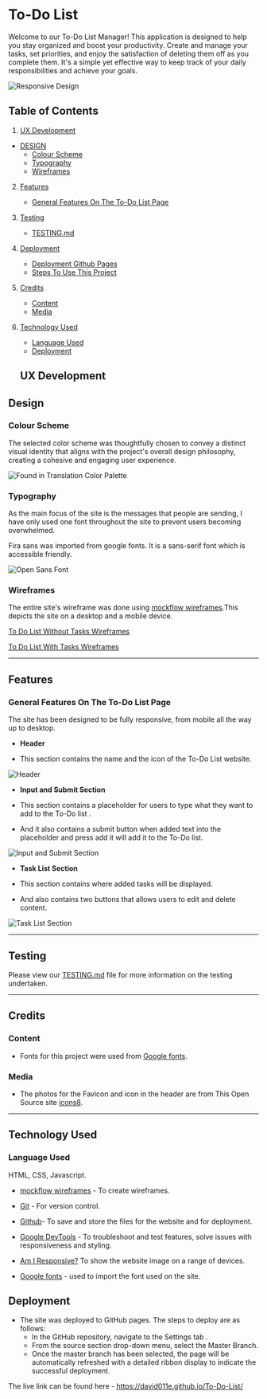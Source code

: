 # To-Do List

Welcome to our To-Do List Manager! This application is designed to help you stay organized and boost your productivity. Create and manage your tasks, set priorities, and enjoy the satisfaction of deleting them off as you complete them. It's a simple yet effective way to keep track of your daily responsibilities and achieve your goals.

![Responsive Design](assets/images/amiresponsive.png)

## **Table of Contents**

1. [UX Development](#ux-development)

* [DESIGN](#design)
    * [Colour Scheme](#colour-scheme)
    * [Typography](#typography)
    * [Wireframes](#wireframes)

2. [Features](#features)  
    
    * [General Features On The To-Do List Page](#general-features-on-the-to-do-page)

3. [Testing](#testing)
    * [TESTING.md](#testing)

4. [Deployment](#deployment)  
    * [Deployment Github Pages](#deployment-to-github-pages)
    * [Steps To Use This Project](#steps-to-use-this-project)  

5. [Credits](#credits)  
    * [Content](#content)
    * [Media](#media)

6. [Technology Used](#technology-used)  
    * [Language Used](#language-used)
    * [Deployment](#deployment)


    ## **UX Development**

## **Design**

### **Colour Scheme**

The selected color scheme was thoughtfully chosen to convey a distinct visual identity that aligns with the project's overall design philosophy, creating a cohesive and engaging user experience.

![Found in Translation Color Palette](assets/images/coolors.png)

### **Typography**

As the main focus of the site is the messages that people are sending, I have only used one font throughout the site to prevent users becoming overwhelmed.

Fira sans was imported from google fonts. It is a sans-serif font which is accessible friendly.

![Open Sans Font](assets/images/google_fonts.png)

### **Wireframes**

The entire site's wireframe was done using [mockflow wireframes](https://www.mockflow.com/).This depicts the site on a desktop and a mobile device.

[To Do List Without Tasks Wireframes](assets/images/To-Do-List-Without-Tasks-Wireframes.png)

[To Do List With Tasks Wireframes](assets/images/To-Do-List-With-Tasks-Wireframes.png)

---

## Features

### **General Features On The To-Do List Page**

The site has been designed to be fully responsive, from mobile all the way up to desktop.


- __Header__

- This section contains the name and the icon of the To-Do List website.

![Header](assets/images/To-Do-List-header.png)

- __Input and Submit Section__

- This section contains a placeholder for users to type what they want to add to the To-Do list .

- And it also contains a submit button when added text into the placeholder and press add it will add it to the To-Do list.

![Input and Submit Section](assets/images/To-Do-List-Input-and-Submit.png)

- __Task List Section__

- This section contains where added tasks will be displayed.

- And also contains two buttons that allows users to edit and delete content.

![Task List Section](assets/images/Task-List-Section.png)

---

## Testing

Please view our [TESTING.md](TESTING.md) file for more information on the testing undertaken.

---

## Credits 

### Content

- Fonts for this project were used from [Google fonts](https://fonts.google.com/).

### Media

- The photos for the Favicon and icon in the header are from This Open Source site  [icons8](https://icons8.com/).

---

## **Technology Used**

### **Language Used**

HTML, CSS, Javascript.

* [mockflow wireframes](https://www.mockflow.com/) - To create wireframes.

* [Git](https://git-scm.com/) - For version control.

* [Github](https://github.com/)- To save and store the files for the website and for deployment.

* [Google DevTools](https://developers.google.com/web/tools) - To troubleshoot and test features, solve issues with responsiveness and styling.

* [Am I Responsive?](http://ami.responsivedesign.is/) To show the website image on a range of devices.

* [Google fonts](https://fonts.google.com/) - used to import the font used on the site.

## Deployment

- The site was deployed to GitHub pages. The steps to deploy are as follows: 
  - In the GitHub repository, navigate to the Settings tab .
  - From the source section drop-down menu, select the Master Branch.
  - Once the master branch has been selected, the page will be automatically refreshed with a detailed ribbon display to indicate the successful deployment. 

The live link can be found here - https://david011e.github.io/To-Do-List/